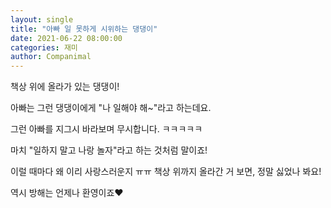```yaml
---
layout: single
title: "아빠 일 못하게 시위하는 댕댕이"
date: 2021-06-22 08:00:00
categories: 재미
author: Companimal
---
```


책상 위에 올라가 있는 댕댕이!

아빠는 그런 댕댕이에게 "나 일해야 해~"라고 하는데요.

그런 아빠를 지그시 바라보며 무시합니다. ㅋㅋㅋㅋㅋ

마치 "일하지 말고 나랑 놀자"라고 하는 것처럼 말이죠!

이럴 때마다 왜 이리 사랑스러운지 ㅠㅠ 책상 위까지 올라간 거 보면, 정말 싫었나 봐요!

역시 방해는 언제나 환영이죠♥
